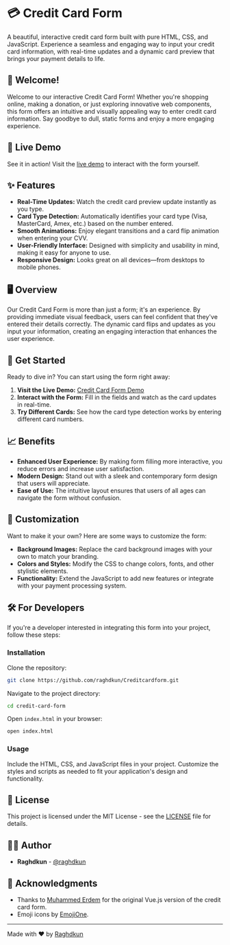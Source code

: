 # 💳 Credit Card Form

A beautiful, interactive credit card form built with pure HTML, CSS, and JavaScript. Experience a seamless and engaging way to input your credit card information, with real-time updates and a dynamic card preview that brings your payment details to life.

## 🌟 Welcome!

Welcome to our interactive Credit Card Form! Whether you're shopping online, making a donation, or just exploring innovative web components, this form offers an intuitive and visually appealing way to enter credit card information. Say goodbye to dull, static forms and enjoy a more engaging experience.

## 🎥 Live Demo

See it in action! Visit the [live demo](https://raghdjun.github.io/Creditcardform) to interact with the form yourself.

## ✨ Features

- **Real-Time Updates:** Watch the credit card preview update instantly as you type.
- **Card Type Detection:** Automatically identifies your card type (Visa, MasterCard, Amex, etc.) based on the number entered.
- **Smooth Animations:** Enjoy elegant transitions and a card flip animation when entering your CVV.
- **User-Friendly Interface:** Designed with simplicity and usability in mind, making it easy for anyone to use.
- **Responsive Design:** Looks great on all devices—from desktops to mobile phones.

## 🖥️ Overview

Our Credit Card Form is more than just a form; it's an experience. By providing immediate visual feedback, users can feel confident that they've entered their details correctly. The dynamic card flips and updates as you input your information, creating an engaging interaction that enhances the user experience.

## 🚀 Get Started

Ready to dive in? You can start using the form right away:

1. **Visit the Live Demo:** [Credit Card Form Demo](https://raghdjun.github.io/Creditcardform)
2. **Interact with the Form:** Fill in the fields and watch as the card updates in real-time.
3. **Try Different Cards:** See how the card type detection works by entering different card numbers.

## 📈 Benefits

- **Enhanced User Experience:** By making form filling more interactive, you reduce errors and increase user satisfaction.
- **Modern Design:** Stand out with a sleek and contemporary form design that users will appreciate.
- **Ease of Use:** The intuitive layout ensures that users of all ages can navigate the form without confusion.

## 🎨 Customization

Want to make it your own? Here are some ways to customize the form:

- **Background Images:** Replace the card background images with your own to match your branding.
- **Colors and Styles:** Modify the CSS to change colors, fonts, and other stylistic elements.
- **Functionality:** Extend the JavaScript to add new features or integrate with your payment processing system.


## 🛠️ For Developers

If you're a developer interested in integrating this form into your project, follow these steps:

### Installation

Clone the repository:

```bash
git clone https://github.com/raghdkun/Creditcardform.git
```

Navigate to the project directory:

```bash
cd credit-card-form
```

Open `index.html` in your browser:

```bash
open index.html
```

### Usage

Include the HTML, CSS, and JavaScript files in your project. Customize the styles and scripts as needed to fit your application's design and functionality.



## 📄 License

This project is licensed under the MIT License - see the [LICENSE](LICENSE) file for details.

## 🧑‍💻 Author

- **Raghdkun** - [@raghdkun](https://github.com/raghdkun)

## 🙏 Acknowledgments

- Thanks to [Muhammed Erdem](https://github.com/muhammederdem) for the original Vue.js version of the credit card form.
- Emoji icons by [EmojiOne](https://www.joypixels.com/).

---

Made with ❤️ by [Raghdkun](https://github.com/raghdkun)


